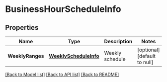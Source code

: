 # BusinessHourScheduleInfo

## Properties
Name | Type | Description | Notes
------------ | ------------- | ------------- | -------------
**WeeklyRanges** | [**WeeklyScheduleInfo**](WeeklyScheduleInfo.md) | Weekly schedule | [optional] [default to null]

[[Back to Model list]](../README.md#documentation-for-models) [[Back to API list]](../README.md#documentation-for-api-endpoints) [[Back to README]](../README.md)


